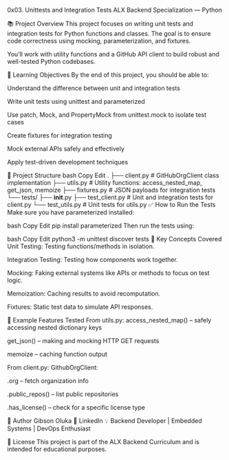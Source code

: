 0x03. Unittests and Integration Tests
ALX Backend Specialization — Python

📚 Project Overview
This project focuses on writing unit tests and integration tests for Python functions and classes. The goal is to ensure code correctness using mocking, parameterization, and fixtures.

You’ll work with utility functions and a GitHub API client to build robust and well-tested Python codebases.

🔧 Learning Objectives
By the end of this project, you should be able to:

Understand the difference between unit and integration tests

Write unit tests using unittest and parameterized

Use patch, Mock, and PropertyMock from unittest.mock to isolate test cases

Create fixtures for integration testing

Mock external APIs safely and effectively

Apply test-driven development techniques

📁 Project Structure
bash
Copy
Edit
.
├── client.py             # GitHubOrgClient class implementation
├── utils.py              # Utility functions: access_nested_map, get_json, memoize
├── fixtures.py           # JSON payloads for integration tests
└── tests/
    ├── __init__.py
    ├── test_client.py    # Unit and integration tests for client.py
    └── test_utils.py     # Unit tests for utils.py
✅ How to Run the Tests
Make sure you have parameterized installed:

bash
Copy
Edit
pip install parameterized
Then run the tests using:

bash
Copy
Edit
python3 -m unittest discover tests
📌 Key Concepts Covered
Unit Testing: Testing functions/methods in isolation.

Integration Testing: Testing how components work together.

Mocking: Faking external systems like APIs or methods to focus on test logic.

Memoization: Caching results to avoid recomputation.

Fixtures: Static test data to simulate API responses.

🧪 Example Features Tested
From utils.py:
access_nested_map() – safely accessing nested dictionary keys

get_json() – making and mocking HTTP GET requests

memoize – caching function output

From client.py:
GithubOrgClient:

.org – fetch organization info

.public_repos() – list public repositories

.has_license() – check for a specific license type

🧠 Author
Gibson Oluka
🔗 LinkedIn
💡 Backend Developer | Embedded Systems | DevOps Enthusiast

📝 License
This project is part of the ALX Backend Curriculum and is intended for educational purposes.